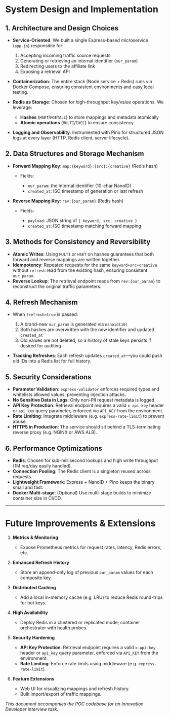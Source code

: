 # System Design and Implementation

## 1. Architecture and Design Choices

- **Service-Oriented**: We built a single Express-based microservice (`app.js`) responsible for:

  1. Accepting incoming traffic source requests
  2. Generating or retrieving an internal identifier (`our_param`)
  3. Redirecting users to the affiliate link
  4. Exposing a retrieval API

- **Containerization**: The entire stack (Node service + Redis) runs via Docker Compose, ensuring consistent environments and easy local testing.

- **Redis as Storage**: Chosen for high-throughput key/value operations. We leverage:

  - **Hashes** (`HSET`/`HGETALL`) to store mappings and metadata atomically
  - **Atomic operations** (`MULTI`/`EXEC`) to ensure consistency

- **Logging and Observability**: Instrumented with Pino for structured JSON logs at every layer (HTTP, Redis client, server lifecycle).

## 2. Data Structures and Storage Mechanism

- **Forward Mapping Key**: `map:{keyword}:{src}:{creative}` (Redis hash)

  - Fields:

    - `our_param`: the internal identifier (10-char NanoID)
    - `created_at`: ISO timestamp of generation or last refresh

- **Reverse Mapping Key**: `rev:{our_param}` (Redis hash)

  - Fields:

    - `payload`: JSON string of `{ keyword, src, creative }`
    - `created_at`: ISO timestamp matching forward mapping

## 3. Methods for Consistency and Reversibility

- **Atomic Writes**: Using `MULTI` or `HSET` on hashes guarantees that both forward and reverse mappings are written together.
- **Idempotency**: Repeated requests for the same `keyword+src+creative` without `refresh` read from the existing hash, ensuring consistent `our_param`.
- **Reverse Lookup**: The retrieval endpoint reads from `rev:{our_param}` to reconstruct the original traffic parameters.

## 4. Refresh Mechanism

- When `?refresh=true` is passed:

  1. A brand-new `our_param` is generated via `nanoid(10)`
  2. Both hashes are overwritten with the new identifier and updated `created_at`
  3. Old values are not deleted, so a history of stale keys persists if desired for auditing

- **Tracking Refreshes**: Each refresh updates `created_at`—you could push old IDs into a Redis list for full history.

## 5. Security Considerations

- **Parameter Validation**: `express-validator` enforces required types and whitelists allowed values, preventing injection attacks.
- **No Sensitive Data in Logs**: Only non-PII request metadata is logged.
- **API Key Protection**: Retrieval endpoint requires a valid `x-api-key` header or `api_key` query parameter, enforced via `API_KEY` from the environment.
- **Rate Limiting**: Integrate middleware (e.g. `express-rate-limit`) to prevent abuse.
- **HTTPS in Production**: The service should sit behind a TLS-terminating reverse proxy (e.g. NGINX or AWS ALB).

## 6. Performance Optimizations

- **Redis**: Chosen for sub-millisecond lookups and high write throughput (1M req/day easily handled).
- **Connection Pooling**: The Redis client is a singleton reused across requests.
- **Lightweight Framework**: Express + NanoID + Pino keeps the binary small and fast.
- **Docker Multi-stage**: (Optional) Use multi-stage builds to minimize container size in CI/CD.

---

# Future Improvements & Extensions

1. **Metrics & Monitoring**

   - Expose Prometheus metrics for request rates, latency, Redis errors, etc.

2. **Enhanced Refresh History**

   - Store an append-only log of previous `our_param` values for each composite key.

3. **Distributed Caching**

   - Add a local in-memory cache (e.g. LRU) to reduce Redis round-trips for hot keys.

4. **High Availability**

   - Deploy Redis in a clustered or replicated mode; container orchestrator with health probes.

5. **Security Hardening**

   - **API Key Protection**: Retrieval endpoint requires a valid `x-api-key` header or `api_key` query parameter, enforced via `API_KEY` from the environment.
   - **Rate Limiting**: Enforce rate limits using middleware (e.g. `express-rate-limit`).

6. **Feature Extensions**

   - Web UI for visualizing mappings and refresh history.
   - Bulk import/export of traffic mappings.

_This document accompanies the POC codebase for an Innovation Developer interview task._
